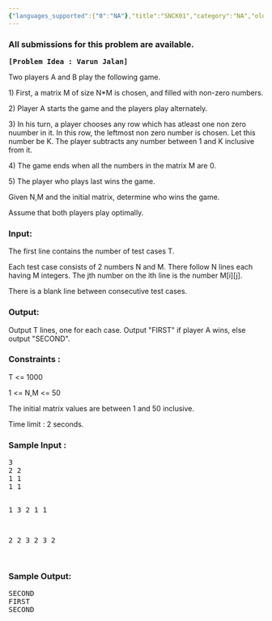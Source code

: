 ```yaml
---
{"languages_supported":{"0":"NA"},"title":"SNCK01","category":"NA","old_version":true,"problem_code":"SNCK01","tags":{"0":"NA"},"layout":"problem"}
---
```


<h3> All submissions for this problem are available. </h3><pre><b>[Problem Idea : Varun Jalan]</b></pre>
<p>Two players A and B play the following game.</p>
<p>1) First, a matrix M of size N*M is chosen, and filled with non-zero numbers.</p>
<p>2) Player A starts the game and the players play alternately.</p>
<p>3) In his turn, a player chooses any row which has atleast one non zero nuumber in it. In this row, the leftmost non zero number is chosen. Let this number be K. The player subtracts any number between 1 and K inclusive from it.</p>
<p>4) The game ends when all the numbers in the matrix M are 0.</p>
<p>5) The player who plays last wins the game.</p>
<p>Given N,M and the initial matrix, determine who wins the game.</p>
<p>Assume that both players play optimally.</p>
<h3>Input:</h3>
<p>The first line contains the number of test cases T.</p>
<p>Each test case consists of 2 numbers N and M. There follow N lines each having M integers. The jth number on the ith line is the number M[i][j].</p>
<p>There is a blank line between consecutive test cases.</p>
<h3>Output:</h3>
<p>Output T lines, one for each case. Output "FIRST" if player A wins, else output "SECOND".</p>
<h3>Constraints :</h3>
<p>T &lt;= 1000</p>
<p>1 &lt;= N,M &lt;= 50</p>
<p>The initial matrix values are between 1 and 50 inclusive.</p>
<p>Time limit : 2 seconds.</p>
<h3>Sample Input :</h3>
<pre>3
2 2
1 1
1 1

1 3
2 1 1

2 2
3 2
3 2

</pre>
<h3>Sample Output:</h3>
<pre>SECOND
FIRST
SECOND
<br /><br /><br /></pre>
<p></p>    
